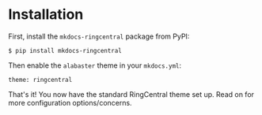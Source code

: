 # Installation

First, install the `mkdocs-ringcentral` package from PyPI:

```
$ pip install mkdocs-ringcentral
```

Then enable the `alabaster` theme in your `mkdocs.yml`:

```
theme: ringcentral
```

That's it! You now have the standard RingCentral theme set up. Read on for more configuration options/concerns.

